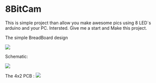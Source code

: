 # 8BitCam

This is simple project than allow you make awesome pics using 8 LED`s arduino and your PC. 
Intersted. Give me a start and Make this project.

The simple BreadBoard design

<img src="https://i.imgur.com/NdZnRVp.png"></img>


Schematic:

<img src="https://i.imgur.com/dvXmpER.png"></img>


The 4x2 PCB : 
<img src="https://imgur.com/yDhbbmW.png"> </img>
